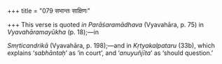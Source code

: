 +++
title = "079 सभान्तः साक्षिणः"

+++
This verse is quoted *in Parāśaramādhava* (Vyavahāra, p. 75) in
*Vyavahāramayūkha* (p. 18);—in

*Smṛticandrikā* (Vyavahāra, p. 198);—and in *Kṛtyakalpataru* (33b),
which explains ‘*sabhāntaḥ*’ as ‘in court’, and ‘*anuyuñjīta*’ as
‘should question.’


